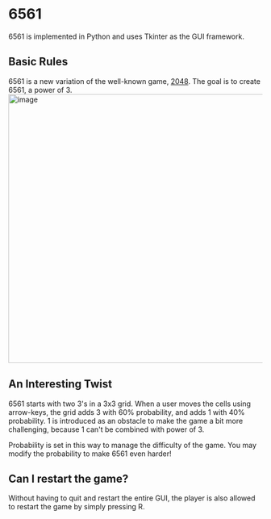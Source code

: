 # 6561

6561 is implemented in Python and uses Tkinter as the GUI framework.

## Basic Rules
6561 is a new variation of the well-known game, [2048](https://github.com/gabrielecirulli/2048).
The goal is to create 6561, a power of 3.
<img width="533" alt="image" src="https://user-images.githubusercontent.com/88609253/188261591-189848a0-a787-450a-af4e-e3eea7f144e2.png">

## An Interesting Twist
6561 starts with two 3's in a 3x3 grid. When a user moves the cells using arrow-keys, the grid adds 3 with 60% probability, and adds 1 with 40% probability. 1 is introduced as an obstacle to make the game a bit more challenging, because 1 can't be combined with power of 3. 

Probability is set in this way to manage the difficulty of the game. You may modify the probability to make 6561 even harder! 

## Can I restart the game? 
Without having to quit and restart the entire GUI, the player is also allowed to restart the game by simply pressing R. 
